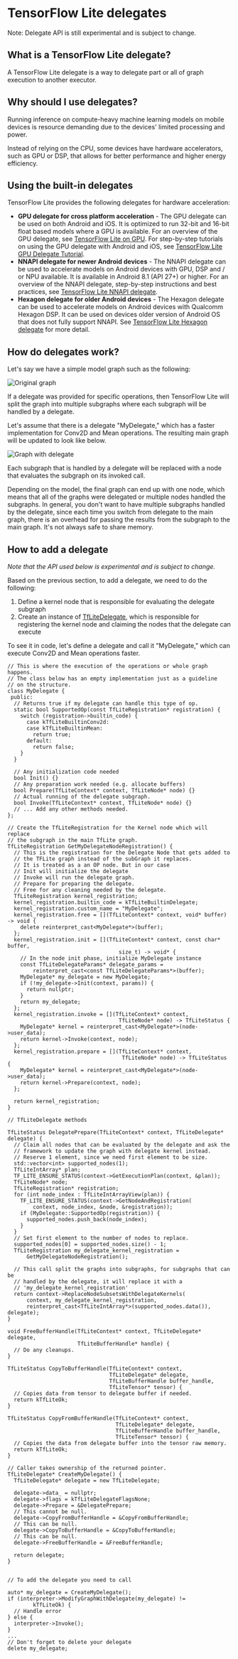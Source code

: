 # TensorFlow Lite delegates

Note: Delegate API is still experimental and is subject to change.

## What is a TensorFlow Lite delegate?

A TensorFlow Lite delegate is a way to delegate part or all of graph execution
to another executor.

## Why should I use delegates?

Running inference on compute-heavy machine learning models on mobile devices is
resource demanding due to the devices' limited processing and power.

Instead of relying on the CPU, some devices have hardware accelerators, such as
GPU or DSP, that allows for better performance and higher energy efficiency.

## Using the built-in delegates

TensorFlow Lite provides the following delegates for hardware acceleration:

- **GPU delegate for cross platform acceleration** - The GPU delegate can be
  used on both Android and iOS. It is optimized to run 32-bit and 16-bit float
  based models where a GPU is available. For an overview of the GPU delegate,
  see [TensorFlow Lite on GPU](gpu_advanced.md). For step-by-step tutorials on
  using the GPU delegate with Android and iOS, see
  [TensorFlow Lite GPU Delegate Tutorial](gpu.md).
- **NNAPI delegate for newer Android devices** - The NNAPI delegate can be used
  to accelerate models on Android devices with GPU, DSP and / or NPU available.
  It is available in Android 8.1 (API 27+) or higher. For an overview of the
  NNAPI delegate, step-by-step instructions and best practices, see
  [TensorFlow Lite NNAPI delegate](nnapi.md).
- **Hexagon delegate for older Android devices** - The Hexagon delegate can be
  used to accelerate models on Android devices with Qualcomm Hexagon DSP. It can
  be used on devices older version of Android OS that does not fully support
  NNAPI. See [TensorFlow Lite Hexagon delegate](hexagon_delegate.md) for more
  detail.

## How do delegates work?

Let's say we have a simple model graph such as the following:

![Original graph](../images/performance/tflite_delegate_graph_1.png "Original Graph")

If a delegate was provided for specific operations, then TensorFlow Lite will
split the graph into multiple subgraphs where each subgraph will be handled by a
delegate.

Let's assume that there is a delegate "MyDelegate," which has a faster
implementation for Conv2D and Mean operations. The resulting main graph will be
updated to look like below.

![Graph with delegate](../images/performance/tflite_delegate_graph_2.png "Graph with delegate")

Each subgraph that is handled by a delegate will be replaced with a node that
evaluates the subgraph on its invoked call.

Depending on the model, the final graph can end up with one node, which means
that all of the graphs were delegated or multiple nodes handled the subgraphs.
In general, you don't want to have multiple subgraphs handled by the delegate,
since each time you switch from delegate to the main graph, there is an overhead
for passing the results from the subgraph to the main graph. It's not always
safe to share memory.

## How to add a delegate

_Note that the API used below is experimental and is subject to change._

Based on the previous section, to add a delegate, we need to do the following:

1.  Define a kernel node that is responsible for evaluating the delegate
    subgraph
1.  Create an instance of
    [TfLiteDelegate](https://github.com/tensorflow/tensorflow/blob/master/tensorflow/lite/c/common.h#L611),
    which is responsible for registering the kernel node and claiming the nodes
    that the delegate can execute

To see it in code, let's define a delegate and call it "MyDelegate," which can
execute Conv2D and Mean operations faster.

```
// This is where the execution of the operations or whole graph happens.
// The class below has an empty implementation just as a guideline
// on the structure.
class MyDelegate {
 public:
  // Returns true if my delegate can handle this type of op.
  static bool SupportedOp(const TfLiteRegistration* registration) {
    switch (registration->builtin_code) {
      case kTfLiteBuiltinConv2d:
      case kTfLiteBuiltinMean:
        return true;
      default:
        return false;
    }
  }

  // Any initialization code needed
  bool Init() {}
  // Any preparation work needed (e.g. allocate buffers)
  bool Prepare(TfLiteContext* context, TfLiteNode* node) {}
  // Actual running of the delegate subgraph.
  bool Invoke(TfLiteContext* context, TfLiteNode* node) {}
  // ... Add any other methods needed.
};

// Create the TfLiteRegistration for the Kernel node which will replace
// the subgraph in the main TfLite graph.
TfLiteRegistration GetMyDelegateNodeRegistration() {
  // This is the registration for the Delegate Node that gets added to
  // the TFLite graph instead of the subGraph it replaces.
  // It is treated as a an OP node. But in our case
  // Init will initialize the delegate
  // Invoke will run the delegate graph.
  // Prepare for preparing the delegate.
  // Free for any cleaning needed by the delegate.
  TfLiteRegistration kernel_registration;
  kernel_registration.builtin_code = kTfLiteBuiltinDelegate;
  kernel_registration.custom_name = "MyDelegate";
  kernel_registration.free = [](TfLiteContext* context, void* buffer) -> void {
    delete reinterpret_cast<MyDelegate*>(buffer);
  };
  kernel_registration.init = [](TfLiteContext* context, const char* buffer,
                                   size_t) -> void* {
    // In the node init phase, initialize MyDelegate instance
    const TfLiteDelegateParams* delegate_params =
        reinterpret_cast<const TfLiteDelegateParams*>(buffer);
    MyDelegate* my_delegate = new MyDelegate;
    if (!my_delegate->Init(context, params)) {
      return nullptr;
    }
    return my_delegate;
  };
  kernel_registration.invoke = [](TfLiteContext* context,
                                   TfLiteNode* node) -> TfLiteStatus {
    MyDelegate* kernel = reinterpret_cast<MyDelegate*>(node->user_data);
    return kernel->Invoke(context, node);
  };
  kernel_registration.prepare = [](TfLiteContext* context,
                                    TfLiteNode* node) -> TfLiteStatus {
    MyDelegate* kernel = reinterpret_cast<MyDelegate*>(node->user_data);
    return kernel->Prepare(context, node);
  };

  return kernel_registration;
}

// TfLiteDelegate methods

TfLiteStatus DelegatePrepare(TfLiteContext* context, TfLiteDelegate* delegate) {
  // Claim all nodes that can be evaluated by the delegate and ask the
  // framework to update the graph with delegate kernel instead.
  // Reserve 1 element, since we need first element to be size.
  std::vector<int> supported_nodes(1);
  TfLiteIntArray* plan;
  TF_LITE_ENSURE_STATUS(context->GetExecutionPlan(context, &plan));
  TfLiteNode* node;
  TfLiteRegistration* registration;
  for (int node_index : TfLiteIntArrayView(plan)) {
    TF_LITE_ENSURE_STATUS(context->GetNodeAndRegistration(
        context, node_index, &node, &registration));
    if (MyDelegate::SupportedOp(registration)) {
      supported_nodes.push_back(node_index);
    }
  }
  // Set first element to the number of nodes to replace.
  supported_nodes[0] = supported_nodes.size() - 1;
  TfLiteRegistration my_delegate_kernel_registration =
      GetMyDelegateNodeRegistration();

  // This call split the graphs into subgraphs, for subgraphs that can be
  // handled by the delegate, it will replace it with a
  // 'my_delegate_kernel_registration'
  return context->ReplaceNodeSubsetsWithDelegateKernels(
      context, my_delegate_kernel_registration,
      reinterpret_cast<TfLiteIntArray*>(supported_nodes.data()), delegate);
}

void FreeBufferHandle(TfLiteContext* context, TfLiteDelegate* delegate,
                      TfLiteBufferHandle* handle) {
  // Do any cleanups.
}

TfLiteStatus CopyToBufferHandle(TfLiteContext* context,
                                TfLiteDelegate* delegate,
                                TfLiteBufferHandle buffer_handle,
                                TfLiteTensor* tensor) {
  // Copies data from tensor to delegate buffer if needed.
  return kTfLiteOk;
}

TfLiteStatus CopyFromBufferHandle(TfLiteContext* context,
                                  TfLiteDelegate* delegate,
                                  TfLiteBufferHandle buffer_handle,
                                  TfLiteTensor* tensor) {
  // Copies the data from delegate buffer into the tensor raw memory.
  return kTfLiteOk;
}

// Caller takes ownership of the returned pointer.
TfLiteDelegate* CreateMyDelegate() {
  TfLiteDelegate* delegate = new TfLiteDelegate;

  delegate->data_ = nullptr;
  delegate->flags = kTfLiteDelegateFlagsNone;
  delegate->Prepare = &DelegatePrepare;
  // This cannot be null.
  delegate->CopyFromBufferHandle = &CopyFromBufferHandle;
  // This can be null.
  delegate->CopyToBufferHandle = &CopyToBufferHandle;
  // This can be null.
  delegate->FreeBufferHandle = &FreeBufferHandle;

  return delegate;
}


// To add the delegate you need to call

auto* my_delegate = CreateMyDelegate();
if (interpreter->ModifyGraphWithDelegate(my_delegate) !=
        kTfLiteOk) {
  // Handle error
} else {
  interpreter->Invoke();
}
...
// Don't forget to delete your delegate
delete my_delegate;


```

